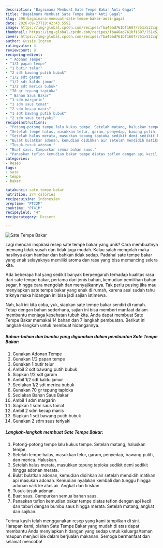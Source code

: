 ```yaml
---
description: "Bagaimana Membuat Sate Tempe Bakar Anti Gagal"
title: "Bagaimana Membuat Sate Tempe Bakar Anti Gagal"
slug: 396-bagaimana-membuat-sate-tempe-bakar-anti-gagal
date: 2020-09-27T19:42:43.559Z
image: https://img-global.cpcdn.com/recipes/fba46ad761bf1607/751x532cq70/sate-tempe-bakar-foto-resep-utama.jpg
thumbnail: https://img-global.cpcdn.com/recipes/fba46ad761bf1607/751x532cq70/sate-tempe-bakar-foto-resep-utama.jpg
cover: https://img-global.cpcdn.com/recipes/fba46ad761bf1607/751x532cq70/sate-tempe-bakar-foto-resep-utama.jpg
author: Gussie Ingram
ratingvalue: 4
reviewcount: 8
recipeingredient:
- " Adonan Tempe"
- "1/2 papan tempe"
- "1 butir telur"
- "2 sdt bawang putih bubuk"
- "1/2 sdt garam"
- "1/2 sdt kaldu jamur"
- "1/2 sdt merica bubuk"
- "70 gr tepung tapioka"
- " Bahan Saus Bakar"
- "1 sdm margarin"
- "1 sdm saus tomat"
- "2 sdm kecap manis"
- "1 sdt bawang putih bubuk"
- "2 sdm saus teriyaki"
recipeinstructions:
- "Potong-potong tempe lalu kukus tempe. Setelah matang, haluskan tempe."
- "Setelah tempe halus, masukkan telur, garam, penyedap, bawang putih, dan merica. Haluskan."
- "Setelah halus merata, masukkan tepung tapioka sedikit demi sedikit hingga adonan merata."
- "Bulat bulatkan adonan, kemudian didihkan air setelah mendidih matikan api masukan adonan. Kemudian nyalakan kembali dan tunggu hingga adonan naik ke atas air. Angkat dan tiriskan."
- "Tusuk-tusuk adonan."
- "Buat saus. Campurkan semua bahan saus."
- "Panaskan teflon kemudian bakar tempe diatas teflon dengan api kecil dan taburi dengan bumbu saus hingga merata. Setelah matang, angkat dan sajikan."
categories:
- Resep
tags:
- sate
- tempe
- bakar

katakunci: sate tempe bakar 
nutrition: 274 calories
recipecuisine: Indonesian
preptime: "PT22M"
cooktime: "PT41M"
recipeyield: "4"
recipecategory: Dessert

---
```



![Sate Tempe Bakar](https://img-global.cpcdn.com/recipes/fba46ad761bf1607/751x532cq70/sate-tempe-bakar-foto-resep-utama.jpg)

Lagi mencari inspirasi resep sate tempe bakar yang unik? Cara membuatnya memang tidak susah dan tidak juga mudah. Kalau salah mengolah maka hasilnya akan hambar dan bahkan tidak sedap. Padahal sate tempe bakar yang enak selayaknya memiliki aroma dan rasa yang bisa memancing selera kita.

Ada beberapa hal yang sedikit banyak berpengaruh terhadap kualitas rasa dari sate tempe bakar, pertama dari jenis bahan, kemudian pemilihan bahan segar, hingga cara mengolah dan menyajikannya. Tak perlu pusing jika mau menyiapkan sate tempe bakar yang enak di rumah, karena asal sudah tahu triknya maka hidangan ini bisa jadi sajian istimewa.




Nah, kali ini kita coba, yuk, siapkan sate tempe bakar sendiri di rumah. Tetap dengan bahan sederhana, sajian ini bisa memberi manfaat dalam membantu menjaga kesehatan tubuh kita. Anda dapat membuat Sate Tempe Bakar memakai 14 bahan dan 7 langkah pembuatan. Berikut ini langkah-langkah untuk membuat hidangannya.

<!--inarticleads1-->

##### Bahan-bahan dan bumbu yang digunakan dalam pembuatan Sate Tempe Bakar:

1. Gunakan  Adonan Tempe
1. Gunakan 1/2 papan tempe
1. Gunakan 1 butir telur
1. Ambil 2 sdt bawang putih bubuk
1. Siapkan 1/2 sdt garam
1. Ambil 1/2 sdt kaldu jamur
1. Sediakan 1/2 sdt merica bubuk
1. Gunakan 70 gr tepung tapioka
1. Sediakan  Bahan Saus Bakar
1. Ambil 1 sdm margarin
1. Siapkan 1 sdm saus tomat
1. Ambil 2 sdm kecap manis
1. Siapkan 1 sdt bawang putih bubuk
1. Gunakan 2 sdm saus teriyaki




<!--inarticleads2-->

##### Langkah-langkah membuat Sate Tempe Bakar:

1. Potong-potong tempe lalu kukus tempe. Setelah matang, haluskan tempe.
1. Setelah tempe halus, masukkan telur, garam, penyedap, bawang putih, dan merica. Haluskan.
1. Setelah halus merata, masukkan tepung tapioka sedikit demi sedikit hingga adonan merata.
1. Bulat bulatkan adonan, kemudian didihkan air setelah mendidih matikan api masukan adonan. Kemudian nyalakan kembali dan tunggu hingga adonan naik ke atas air. Angkat dan tiriskan.
1. Tusuk-tusuk adonan.
1. Buat saus. Campurkan semua bahan saus.
1. Panaskan teflon kemudian bakar tempe diatas teflon dengan api kecil dan taburi dengan bumbu saus hingga merata. Setelah matang, angkat dan sajikan.




Terima kasih telah menggunakan resep yang kami tampilkan di sini. Harapan kami, olahan Sate Tempe Bakar yang mudah di atas dapat membantu Anda menyiapkan hidangan yang sedap untuk keluarga/teman maupun menjadi ide dalam berjualan makanan. Semoga bermanfaat dan selamat mencoba!
